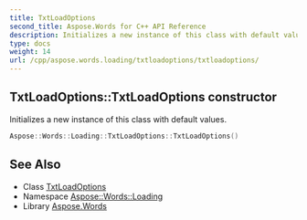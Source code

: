 ```yaml
---
title: TxtLoadOptions
second_title: Aspose.Words for C++ API Reference
description: Initializes a new instance of this class with default values.
type: docs
weight: 14
url: /cpp/aspose.words.loading/txtloadoptions/txtloadoptions/
---
```

## TxtLoadOptions::TxtLoadOptions constructor


Initializes a new instance of this class with default values.

```cpp
Aspose::Words::Loading::TxtLoadOptions::TxtLoadOptions()
```

## See Also

* Class [TxtLoadOptions](../)
* Namespace [Aspose::Words::Loading](../../)
* Library [Aspose.Words](../../../)
